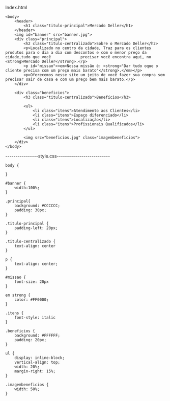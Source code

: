 Index.html

<!DOCTYPE html>
<html lang="pt-br">
	<head>
		<meta charset="UTF-8">
		<title>Mercado Deller</title>
		<link rel="stylesheet" href="style-home.css">
	</head>

	<body>
		<header>
			<h1 class="titulo-principal">Mercado Deller</h1>
		</header>
		<img id="banner" src="banner.jpg">
		<div class="principal">
			<h2 class="titulo-centralizado">Sobre o Mercado Deller</h2>
            <p>Localizado no centro da cidade, Traz para os clientes produtos para o dia a dia com descontos e com o menor preço da cidade,tudo que você             precisar você encontra aqui, no <strong>Mercado Deller</strong>.</p>
            <p id="missao"><em>Nossa missão é: <strong>"Dar tudo oque o cliente precisa com um preço mais barato"</strong>.</em></p>
            <p>Oferecemos nesse site um jeito de você fazer sua compra sem precisar sair de casa e com um preço bem mais barato.</p>
		</div>

		<div class="beneficios">
			<h3 class="titulo-centralizado">Benefícios</h3>

			<ul>
				<li class="itens">Atendimento aos Clientes</li>
				<li class="itens">Espaço diferenciado</li>
				<li class="itens">Localização</li>
				<li class="itens">Profissionais Qualificados</li>
			</ul>

			<img src="beneficios.jpg" class="imagembeneficios">
		</div>
	</body>
</html>

----------------style.css--------------------------


    body {
	
    }
    
    #banner {
        width:100%;
    }
    
    .principal{
        background: #CCCCCC;
        padding: 30px;
    }
    
    .titulo-principal {
        padding-left: 20px;
    }
    
    .titulo-centralizado {
        text-align: center
    }
    
    p {
        text-align: center;
    }
    
    #missao {
        font-size: 20px
    }
    
    em strong {
        color: #FF0000;
    }
    
    .itens {
        font-style: italic
    }
    
    .beneficios {
        background: #FFFFFF;
        padding: 20px;
    }
    
    ul {
        display: inline-block;
        vertical-align: top;
        width: 20%;
        margin-right: 15%;
    }
    
    .imagembeneficios {
        width: 50%;
    }
